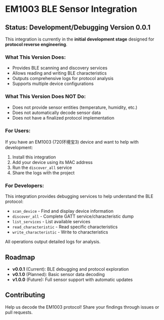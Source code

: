 # EM1003 BLE Sensor Integration

## Status: Development/Debugging Version 0.0.1

This integration is currently in the **initial development stage** designed for **protocol reverse engineering**.

### What This Version Does:

- Provides BLE scanning and discovery services
- Allows reading and writing BLE characteristics
- Outputs comprehensive logs for protocol analysis
- Supports multiple device configurations

### What This Version Does NOT Do:

- Does not provide sensor entities (temperature, humidity, etc.)
- Does not automatically decode sensor data
- Does not have a finalized protocol implementation

### For Users:

If you have an EM1003 (720环境宝3) device and want to help with development:

1. Install this integration
2. Add your device using its MAC address
3. Run the `discover_all` service
4. Share the logs with the project

### For Developers:

This integration provides debugging services to help understand the BLE protocol:

- `scan_device` - Find and display device information
- `discover_all` - Complete GATT service/characteristic dump
- `list_services` - List available services
- `read_characteristic` - Read specific characteristics
- `write_characteristic` - Write to characteristics

All operations output detailed logs for analysis.

## Roadmap

- **v0.0.1** (Current): BLE debugging and protocol exploration
- **v0.1.0** (Planned): Basic sensor data decoding
- **v1.0.0** (Future): Full sensor support with automatic updates

## Contributing

Help us decode the EM1003 protocol! Share your findings through issues or pull requests.
